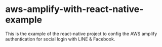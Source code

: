 # aws-amplify-with-react-native-example
This is the example of the react-native project to config the AWS amplify authentication for social login with LINE & Facebook.
